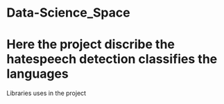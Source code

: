 # Data-Science_Space 
# Here the project discribe the hatespeech detection classifies the languages
Libraries uses in the project 

